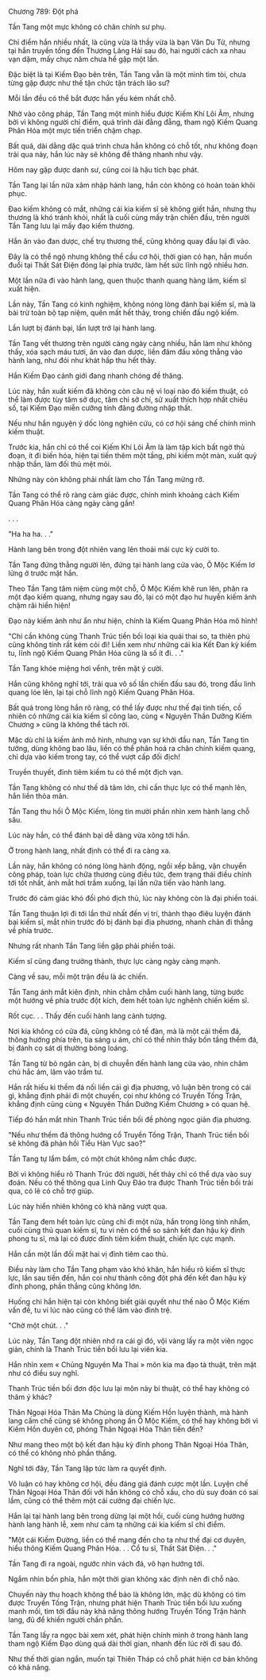 




Chương 789: Đột phá


Tần Tang một mực không có chân chính sư phụ.

Chỉ điểm hắn nhiều nhất, là cũng vừa là thầy vừa là bạn Vân Du Tử, nhưng tại hắn truyền tống đến Thương Lãng Hải sau đó, hai người cách xa nhau vạn dặm, mấy chục năm chưa hề gặp một lần.

Đặc biệt là tại Kiếm Đạo bên trên, Tần Tang vẫn là một mình tìm tòi, chưa từng gặp được như thế tận chức tận trách lão sư?

Mỗi lần đều có thể bắt được hắn yếu kém nhất chỗ.

Nhờ vào công pháp, Tần Tang một mình hiểu được Kiếm Khí Lôi Âm, nhưng bởi vì không người chỉ điểm, quá trình dài đằng đẵng, tham ngộ Kiếm Quang Phân Hóa một mực tiến triển chậm chạp.

Bất quá, dài dằng dặc quá trình chưa hẳn không có chỗ tốt, như không đoạn trải qua này, hắn lúc này sẽ không đề thăng nhanh như vậy.

Hôm nay gặp được danh sư, cũng coi là hậu tích bạc phát.

Tần Tang lại lần nữa xâm nhập hành lang, hắn còn không có hoàn toàn khôi phục.

Đao kiếm không có mắt, những cái kia kiếm sĩ sẽ không giết hắn, nhưng thụ thương là khó tránh khỏi, nhất là cuối cùng mấy trận chiến đấu, trên người Tần Tang lưu lại mấy đạo kiếm thương.

Hắn ăn vào đan dược, chế trụ thương thế, cũng không quay đầu lại đi vào.

Đây là có thể ngộ nhưng không thể cầu cơ hội, thời gian có hạn, hắn muốn đuổi tại Thất Sát Điện đóng lại phía trước, làm hết sức lĩnh ngộ nhiều hơn.

Một lần nữa đi vào hành lang, quen thuộc thanh quang hàng lâm, kiếm sĩ xuất hiện.

Lần này, Tần Tang có kinh nghiệm, không nóng lòng đánh bại kiếm sĩ, mà là bài trừ toàn bộ tạp niệm, quên mất hết thảy, trong chiến đấu ngộ kiếm.

Lần lượt bị đánh bại, lần lượt trở lại hành lang.

Tần Tang vết thương trên người càng ngày càng nhiều, hắn làm như không thấy, xóa sạch máu tươi, ăn vào đan dược, liền đâm đầu xông thẳng vào hành lang, như đói như khát hấp thu hết thảy.

Hắn Kiếm Đạo cảnh giới đang nhanh chóng đề thăng.

Lúc này, hắn xuất kiếm đã không còn câu nệ vì loại nào đó kiếm thuật, có thể làm được tùy tâm sở dục, tâm chi sở chí, sử xuất thích hợp nhất chiêu số, tại Kiếm Đạo miễn cưỡng tính đăng đường nhập thất.

Nếu như hắn nguyện ý dốc lòng nghiên cứu, có cơ hội sáng chế chính mình kiếm thuật.

Trước kia, hắn chỉ có thể coi Kiếm Khí Lôi Âm là làm tập kích bất ngờ thủ đoạn, ít đi biến hóa, hiện tại tiến thêm một tầng, phi kiếm một màn, xuất quỷ nhập thần, làm đối thủ mệt mỏi.

Những này còn không phải nhất làm cho Tần Tang mừng rỡ.

Tần Tang có thể rõ ràng cảm giác được, chính mình khoảng cách Kiếm Quang Phân Hóa càng ngày càng gần!

. . .

"Ha ha ha. . ."

Hành lang bên trong đột nhiên vang lên thoải mái cực kỳ cười to.

Tần Tang đứng thẳng người lên, đứng tại hành lang cửa vào, Ô Mộc Kiếm lơ lửng ở trước mặt hắn.

Theo Tần Tang tâm niệm cùng một chỗ, Ô Mộc Kiếm khẽ run lên, phân ra một đạo kiếm quang, nhưng ngay sau đó, lại có một đạo hư huyễn kiếm ảnh chậm rãi hiển hiện!

Đạo này kiếm ảnh như ẩn như hiện, chính là Kiếm Quang Phân Hóa mô hình!

"Chỉ cần không cùng Thanh Trúc tiền bối loại kia quái thai so, ta thiên phú cũng không tính rất kém cỏi đi! Liền xem như những cái kia Kết Đan kỳ kiếm tu, lĩnh ngộ Kiếm Quang Phân Hóa cũng là số ít đi. . ."

Tần Tang khóe miệng hơi vểnh, trên mặt ý cười.

Hắn cũng không nghĩ tới, trải qua vô số lần chiến đấu sau đó, trong đầu linh quang lóe lên, lại tại chỗ lĩnh ngộ Kiếm Quang Phân Hóa.

Bất quá trong lòng hắn rõ ràng, có thể lấy được như thế đại tinh tiến, cố nhiên có những cái kia kiếm sĩ công lao, cùng « Nguyên Thần Dưỡng Kiếm Chương » cũng là không thể tách rời.

Mặc dù chỉ là kiếm ảnh mô hình, nhưng vạn sự khởi đầu nan, Tần Tang tin tưởng, dùng không bao lâu, liền có thể phân hoá ra chân chính kiếm quang, chỉ dựa vào kiếm trong tay, có thể vượt cấp đối địch!

Truyền thuyết, đỉnh tiêm kiếm tu có thể một địch vạn.

Tần Tang không có như thế dã tâm lớn, chỉ cần thực lực có thể mạnh lên, hắn liền thỏa mãn.

Tần Tang thu hồi Ô Mộc Kiếm, lòng tin mười phần nhìn xem hành lang chỗ sâu.

Lúc này hắn, có thể đánh bại dễ dàng vừa xông tới hắn.

Ở trong hành lang, nhất định có thể đi ra càng xa.

Lần này, hắn không có nóng lòng hành động, ngồi xếp bằng, vận chuyển công pháp, toàn lực chữa thương cùng điều tức, đem trạng thái điều chỉnh tới tốt nhất, ánh mắt hơi trầm xuống, lại lần nữa tiến vào hành lang.

Trước đó cảm giác khó đối phó địch thủ, lúc này không còn là đại phiền toái.

Tần Tang thuận lợi đi tới lần thứ nhất đến vị trí, thành thạo điêu luyện đánh bại kiếm sĩ, mắt nhìn trước đó bị đánh bại địa phương, nhanh chân đi thẳng về phía trước.

Nhưng rất nhanh Tần Tang liền gặp phải phiền toái.

Kiếm sĩ cũng đang trưởng thành, thực lực càng ngày càng mạnh.

Càng về sau, mỗi một trận đều là ác chiến.

Tần Tang ánh mắt kiên định, nhìn chằm chằm cuối hành lang, từng bước một hướng về phía trước đột kích, đem hết toàn lực nghênh chiến kiếm sĩ.

Rốt cục. . . Thấy đến cuối hành lang cảnh tượng.

Nơi kia không có cửa đá, cũng không có tế đàn, mà là một cái thềm đá, thông hướng phía trên, tia sáng u ám, chỉ có thể nhìn thấy bốn tầng thềm đá, bị đánh cọ sát dị thường bóng loáng.

Tần Tang từ bỏ ngăn cản, bị di chuyễn đến hành lang cửa vào, nhìn chăm chú hắc ám, lâm vào trầm tư.

Hắn rất hiếu kì thềm đá nối liền cái gì địa phương, vô luận bên trong có cái gì, khẳng định phải đi một chuyến, coi như không có Truyền Tống Trận, khẳng định cũng cùng « Nguyên Thần Dưỡng Kiếm Chương » có quan hệ.

Tiếp đó hắn mắt nhìn Thanh Trúc tiền bối đề phòng ngọc giản địa phương.

"Nếu như thềm đá thông hướng cổ Truyền Tống Trận, Thanh Trúc tiền bối sẽ không đã phản hồi Tiểu Hàn Vực sao?"

Tần Tang tự lẩm bẩm, có một chút không nắm chắc được.

Bởi vì không hiểu rõ Thanh Trúc đời người, hết thảy chỉ có thể dựa vào suy đoán. Nếu có thể thông qua Linh Quy Đảo tra được Thanh Trúc tiền bối trải qua, có lẽ có chỗ trợ giúp.

Lúc này hiển nhiên không có khả năng vượt qua.

Tần Tang đem hết toàn lực cũng chỉ đi một nửa, hắn trong lòng tính nhẩm, cuối cùng thủ quan kiếm sĩ, tu vi nên có thể so sánh kết đan hậu kỳ đỉnh phong tu sĩ, mà lại có được đỉnh tiêm kiếm thuật, chiến lực cực mạnh.

Hắn cần một lần đối mặt hai vị đỉnh tiêm cao thủ.

Điều này làm cho Tần Tang phạm vào khó khăn, hắn hiểu rõ kiếm sĩ thực lực, lần sau tiến đến, hắn coi như thành công đột phá đến kết đan hậu kỳ đỉnh phong, phần thắng cũng không lớn.

Huống chi hắn hiện tại còn không biết giải quyết như thế nào Ô Mộc Kiếm vấn đề, tu vi lúc nào cũng có thể lâm vào đình trệ.

"Chờ một chút. . ."

Lúc này, Tần Tang đột nhiên nhớ ra cái gì đó, vội vàng lấy ra một viên ngọc giản, chính là Thanh Trúc tiền bối lưu lại viên kia.

Hắn nhìn xem « Chủng Nguyên Ma Thai » môn kia ma đạo tà thuật, trên mặt như có điều suy nghĩ.

Thanh Trúc tiền bối đơn độc lưu lại môn này bí thuật, có thể hay không có thâm ý khác?

Thân Ngoại Hóa Thân Ma Chủng là dùng Kiếm Hồn luyện thành, mà hành lang cấm chế cũng sẽ không phong ấn Ô Mộc Kiếm, có thể hay không bởi vì Kiếm Hồn duyên cớ, phóng Thân Ngoại Hóa Thân tiến đến?

Như mang theo một bộ kết đan hậu kỳ đỉnh phong Thân Ngoại Hóa Thân, có thể có không nhỏ phần thắng.

Nghĩ tới đây, Tần Tang lập tức làm ra quyết định.

Vô luận có hay không cơ hội, đều đáng giá đánh cược một lần. Luyện chế Thân Ngoại Hóa Thân đối với hắn không có chỗ xấu, cho dù suy đoán có sai lầm, cũng có thể thêm một cái cường đại chiến lực.

Hắn lại tại hành lang bên trong dừng lại một hồi, cuối cùng hướng hường hành lang hành lễ, xem như cảm tạ những cái kia kiếm sĩ chỉ điểm.

"Một cái Kiếm Đường, liền có thể mang đến cho ta như thế đại cơ duyên, hiểu thông Kiếm Quang Phân Hóa. . . Cổ tu sĩ, Thất Sát Điện. . ."

Tần Tang đi ra ngoài, ngước nhìn vách đá, vô hạn hướng tới.

Ngắm nhìn bốn phía, hắn một thời gian không xác định nên đi chỗ nào.

Chuyến này thu hoạch không thể bảo là không lớn, mặc dù không có tìm được Truyền Tống Trận, nhưng phát hiện Thanh Trúc tiền bối lưu xuống manh mối, tìm tới đầu này khả năng thông hướng Truyền Tống Trận hành lang, đủ để khiến người chấn phấn.

Tần Tang lấy ra ngọc bài xem xét, phát hiện chính mình ở trong hành lang tham ngộ Kiếm Đạo dùng quá dài thời gian, nhanh đến lúc rời đi sau đó.

Như thế thời gian ngắn, muốn tại Thiên Tháp có chỗ phát hiện cơ bản không có khả năng.




